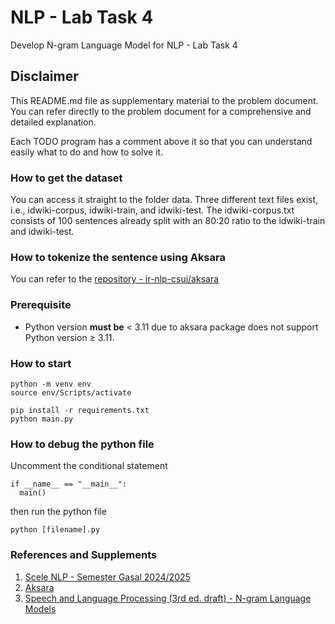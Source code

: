 # NLP - Lab Task 4
Develop N-gram Language Model for NLP - Lab Task 4

## Disclaimer
This README.md file as supplementary material to the problem document. You can refer directly to the problem document for a comprehensive and detailed explanation.

Each TODO program has a comment above it so that you can understand easily what to do and how to solve it.

### How to get the dataset
You can access it straight to the folder data. Three different text files exist, i.e., idwiki-corpus, idwiki-train, and idwiki-test. The idwiki-corpus.txt consists of 100 sentences already split with an 80:20 ratio to the idwiki-train and idwiki-test.

### How to tokenize the sentence using Aksara
You can refer to the [repository - ir-nlp-csui/aksara](https://github.com/ir-nlp-csui/aksara/blob/main/docs/source/user_guide/tokenize_text.rst)

### Prerequisite
- Python version **must be** < 3.11 due to aksara package does not support Python version $\geq$ 3.11.

### How to start
```
python -m venv env
source env/Scripts/activate

pip install -r requirements.txt
python main.py
```

### How to debug the python file
Uncomment the conditional statement
```
if __name__ == "__main__":
  main()
```
then run the python file
```
python [filename].py
```

### References and Supplements
1. [Scele NLP - Semester Gasal 2024/2025](https://scele.cs.ui.ac.id/pluginfile.php/238150/mod_resource/content/1/04%20Language%20Modeling.pdf)
2. [Aksara](https://github.com/ir-nlp-csui/aksara)
3. [Speech and Language Processing (3rd ed. draft) - N-gram Language Models](https://web.stanford.edu/~jurafsky/slp3/3.pdf)
